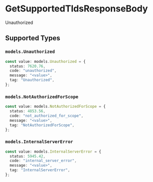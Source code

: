 # GetSupportedTldsResponseBody

Unauthorized


## Supported Types

### `models.Unauthorized`

```typescript
const value: models.Unauthorized = {
  status: 7620.76,
  code: "unauthorized",
  message: "<value>",
  tag: "Unauthorized",
};
```

### `models.NotAuthorizedForScope`

```typescript
const value: models.NotAuthorizedForScope = {
  status: 4853.56,
  code: "not_authorized_for_scope",
  message: "<value>",
  tag: "NotAuthorizedForScope",
};
```

### `models.InternalServerError`

```typescript
const value: models.InternalServerError = {
  status: 5945.42,
  code: "internal_server_error",
  message: "<value>",
  tag: "InternalServerError",
};
```

